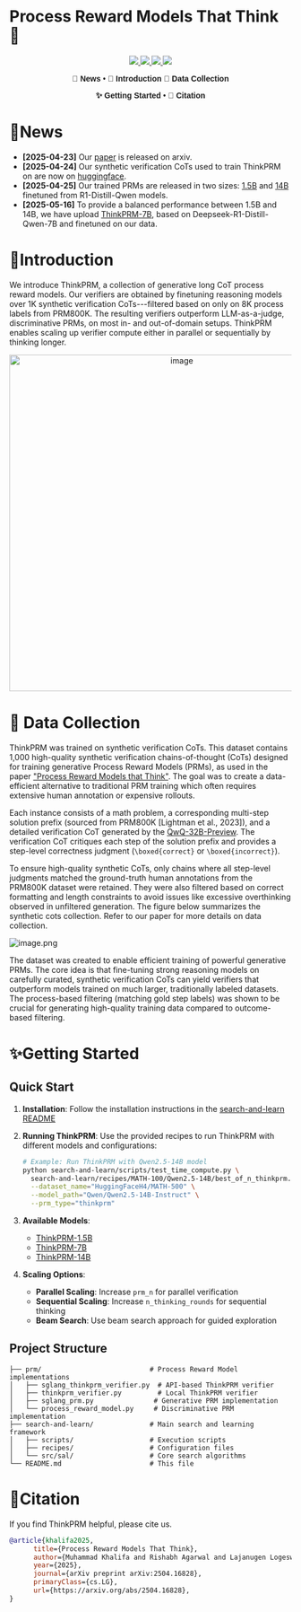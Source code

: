 # Process Reward Models That Think 🧠

<div align="center">
  <a href="https://arxiv.org/abs/2504.16828">
    <img src="https://img.shields.io/badge/Paper-arXiv-red">
  </a>
  <a href="https://mukhal.github.io/projects/thinkprm/">
    <img src="https://img.shields.io/badge/Webpage-ThinkPRM-orange">
  </a>
  <a href="https://huggingface.co/datasets/launch/thinkprm-1K-verification-cots">
    <img src="https://img.shields.io/badge/%F0%9F%A4%97%20Hugging%20Face-Datasets-green">
  </a>
  <a href="https://huggingface.co/collections/launch/thinkprm-681d7a7c5e8bfcfb5fc6d7bb">
    <img src="https://img.shields.io/badge/%F0%9F%A4%97%20Hugging%20Face-Collections-blue">
  </a>
</div>



<div align="center" style="font-family: Arial, sans-serif;">
  <p>
    <a href="#news" style="text-decoration: none; font-weight: bold;">🎉 News</a> •
    <a href="#introduction" style="text-decoration: none; font-weight: bold;">📖 Introduction</a>
    <a href="#data-collection" style="text-decoration: none; font-weight: bold;">📄 Data Collection</a>

  </p>
  <p>
    <a href="#getting-started" style="text-decoration: none; font-weight: bold;">✨ Getting Started</a> •
    <a href="#citation" style="text-decoration: none; font-weight: bold;">🎈 Citation</a>
  </p>
</div>

</div>

# 🎉News
- **[2025-04-23]** Our [paper](https://arxiv.org/abs/2504.16828) is released on arxiv.
- **[2025-04-24]** Our synthetic verification CoTs used to train ThinkPRM on are now on [huggingface](https://huggingface.co/datasets/launch/thinkprm-1K-verification-cots). 
- **[2025-04-25]** Our trained PRMs are released in two sizes: [1.5B](https://huggingface.co/launch/ThinkPRM-1.5B) and [14B](https://huggingface.co/launch/ThinkPRM-14B) finetuned from R1-Distill-Qwen models.
- **[2025-05-16]** To provide a balanced performance between 1.5B and 14B, we have upload [ThinkPRM-7B](https://huggingface.co/launch/ThinkPRM-7B), based on Deepseek-R1-Distill-Qwen-7B and finetuned on our data. 

# 📖Introduction

We introduce ThinkPRM, a collection of generative long CoT process reward models. Our verifiers are obtained by finetuning reasoning models over 1K synthetic verification CoTs---filtered based on only on 8K process labels from PRM800K. The resulting verifiers outperform LLM-as-a-judge, discriminative PRMs, on most in- and out-of-domain setups. ThinkPRM enables scaling up verifier  compute either in parallel or sequentially by thinking longer.

<div align="center">
<img src="https://github.com/user-attachments/assets/4fc1a558-4005-4f2f-8b10-0c0b4616592f" alt="image" width="600"/>
</div>

# 📑 Data Collection
ThinkPRM was trained on synthetic verification CoTs. This dataset contains 1,000 high-quality synthetic verification chains-of-thought (CoTs) designed for training generative Process Reward Models (PRMs), as used in the paper ["Process Reward Models that Think"](https://arxiv.org/abs/2504.16828). The goal was to create a data-efficient alternative to traditional PRM training which often requires extensive human annotation or expensive rollouts.

Each instance consists of a math problem, a corresponding multi-step solution prefix (sourced from PRM800K [Lightman et al., 2023]), and a detailed verification CoT generated by the [QwQ-32B-Preview](https://huggingface.co/Qwen/QwQ-32B-Preview). The verification CoT critiques each step of the solution prefix and provides a step-level correctness judgment (`\boxed{correct}` or `\boxed{incorrect}`).

To ensure high-quality synthetic CoTs, only chains where all step-level judgments matched the ground-truth human annotations from the PRM800K dataset were retained. They were also filtered based on correct formatting and length constraints to avoid issues like excessive overthinking observed in unfiltered generation. The figure below summarizes the synthetic cots collection. Refer to our paper for more details on data collection. 


![image.png](https://cdn-uploads.huggingface.co/production/uploads/5f350fe67e5835433862161b/OBLqBFn2zJfKIvnEAK2D_.png)


The dataset was created to enable efficient training of powerful generative PRMs. The core idea is that fine-tuning strong reasoning models on carefully curated, synthetic verification CoTs can yield verifiers that outperform models trained on much larger, traditionally labeled datasets. The process-based filtering (matching gold step labels) was shown to be crucial for generating high-quality training data compared to outcome-based filtering.


# ✨Getting Started

## Quick Start

1. **Installation**: Follow the installation instructions in the [search-and-learn README](search-and-learn/README.md)

2. **Running ThinkPRM**: Use the provided recipes to run ThinkPRM with different models and configurations:
   ```bash
   # Example: Run ThinkPRM with Qwen2.5-14B model
   python search-and-learn/scripts/test_time_compute.py \
     search-and-learn/recipes/MATH-100/Qwen2.5-14B/best_of_n_thinkprm.yaml \
     --dataset_name="HuggingFaceH4/MATH-500" \
     --model_path="Qwen/Qwen2.5-14B-Instruct" \
     --prm_type="thinkprm"
   ```

3. **Available Models**: 
   - [ThinkPRM-1.5B](https://huggingface.co/launch/ThinkPRM-1.5B)
   - [ThinkPRM-7B](https://huggingface.co/launch/ThinkPRM-7B) 
   - [ThinkPRM-14B](https://huggingface.co/launch/ThinkPRM-14B)

4. **Scaling Options**:
   - **Parallel Scaling**: Increase `prm_n` for parallel verification
   - **Sequential Scaling**: Increase `n_thinking_rounds` for sequential thinking
   - **Beam Search**: Use beam search approach for guided exploration

## Project Structure

```
├── prm/                           # Process Reward Model implementations
│   ├── sglang_thinkprm_verifier.py  # API-based ThinkPRM verifier
│   ├── thinkprm_verifier.py         # Local ThinkPRM verifier
│   ├── sglang_prm.py               # Generative PRM implementation
│   └── process_reward_model.py     # Discriminative PRM implementation
├── search-and-learn/              # Main search and learning framework
│   ├── scripts/                   # Execution scripts
│   ├── recipes/                   # Configuration files
│   └── src/sal/                   # Core search algorithms
└── README.md                      # This file
```


# 🎈Citation
If you find ThinkPRM helpful, please cite us.

```bibtex
@article{khalifa2025,
      title={Process Reward Models That Think}, 
      author={Muhammad Khalifa and Rishabh Agarwal and Lajanugen Logeswaran and Jaekyeom Kim and Hao Peng and Moontae Lee and Honglak Lee and Lu Wang},
      year={2025},
      journal={arXiv preprint arXiv:2504.16828},
      primaryClass={cs.LG},
      url={https://arxiv.org/abs/2504.16828}, 
}
```
